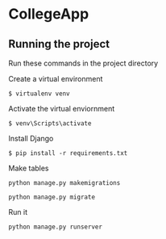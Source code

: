 # CollegeApp

## Running the project
Run these commands in the project directory  

Create a virtual environment
```
$ virtualenv venv
```
Activate the virtual enviornment
```
$ venv\Scripts\activate
```
Install Django
```
$ pip install -r requirements.txt
```
Make tables
```
python manage.py makemigrations
```
```
python manage.py migrate
```
Run it
```
python manage.py runserver
```

